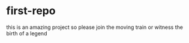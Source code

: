 # first-repo

this is an amazing project so please join the moving 
train or witness the birth of a legend
